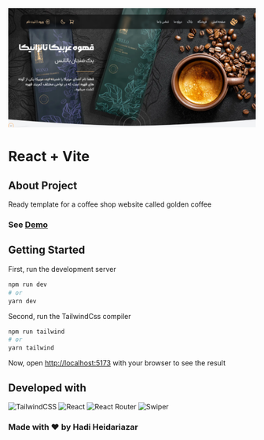 <img src='public/images/golden-coffee-shop.png' />

# React + Vite

## About Project
Ready template for a coffee shop website called golden coffee

### See <a href='https://goldencoffee.liara.run'>Demo</a>

## Getting Started
First, run the development server
```bash
npm run dev
# or
yarn dev
```

Second, run the TailwindCss compiler
```bash
npm run tailwind
# or
yarn tailwind
```

Now, open <a href='http://localhost:5173/'>http://localhost:5173</a> with your browser to see the result

## Developed with
<img alt="TailwindCSS" src="https://img.shields.io/badge/tailwindcss-%2338B2AC.svg?style=for-the-badge&logo=tailwind-css&logoColor=white" />
<img alt="React" src="https://img.shields.io/badge/react-%2320232a.svg?style=for-the-badge&logo=react&logoColor=%2361DAFB" />
<img alt="React Router" src="https://img.shields.io/badge/React_Router-CA4245?style=for-the-badge&logo=react-router&logoColor=white" />
<img alt="Swiper" src="https://img.shields.io/badge/Swiper-0080ff?style=for-the-badge&logo=swiper&logoColor=white" />

### Made with ❤ by Hadi Heidariazar